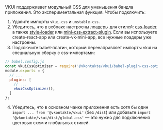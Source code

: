 VKUI поддерживает модульный CSS для уменьшения бандла приложения. Это экспериментальная функция. Чтобы подключить:

1. Удалите импорты `vkui.css` и `unstable.css`.
2. Убедитесь, что в вебпаке настроены лоадеры для стилей: [css-loader](https://webpack.js.org/loaders/css-loader/), а также [style-loader](https://webpack.js.org/loaders/style-loader/) или [mini-css-extract-plugin](https://webpack.js.org/plugins/mini-css-extract-plugin/). Если вы используете create-react-app или create-vk-mini-app, все нужные лоадеры уже настроены.
3. Подключите babel-плагин, который перенаправляет импорты vkui на специальную сборку с css-импортами:
```js static
// babel.config.js
const vkuiCssOptimizer = require('@vkontakte/vkui/babel-plugin-css-optimizer');
module.exports = {
  // ...
  plugins: [
    // ...
    vkuiCssOptimizer(),
  ]
};
```
4. Убедитесь, что в основном чанке приложения есть хотя бы один `import ... from '@vkontakte/vkui'` (без `/dist`) или добавьте `import '@vkontakte/vkui/dist/global.css'` — это нужно для подключения цветовых схем и глобальных стилей.
